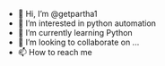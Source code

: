 - 👋 Hi, I’m @getpartha1
- 👀 I’m interested in python automation
- 🌱 I’m currently learning Python
- 💞️ I’m looking to collaborate on ...
- 📫 How to reach me 

<!---
getpartha1/getpartha1 is a ✨ special ✨ repository because its `README.md` (this file) appears on your GitHub profile.
You can click the Preview link to take a look at your changes.
--->
